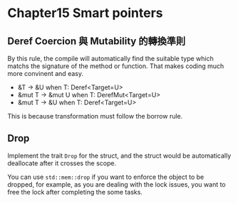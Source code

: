 # Chapter15 Smart pointers

## Deref Coercion 與 Mutability 的轉換準則

By this rule, the compile will automatically find the suitable type which matchs the signature of the method or function. That makes coding much more convinent and easy.

- &T -> &U when T: Deref<Target=U>
- &mut T -> &mut U when T: DerefMut<Target=U>
- &mut T -> &U when T: Deref<Target=U>

This is because transformation must follow the borrow rule.

## Drop

Implement the trait `Drop` for the struct, and the struct would be automatically deallocate after it crosses the scope.

You can use `std::mem::drop` if you want to enforce the object to be dropped, for example, as you are dealing with the lock issues, you want to free the lock after completing the some tasks.
